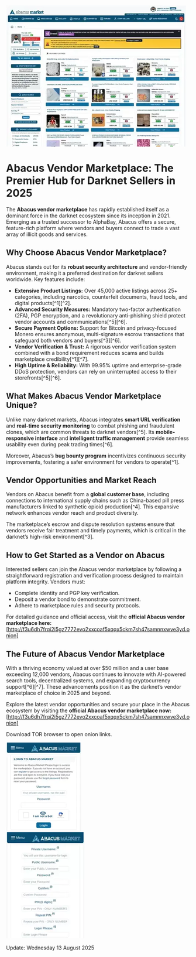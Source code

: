 <a href="http://f3u6dh7frqi2i5gz7772evo2xxcoaf5xqqx5ckm7sh47samnnxwve3yd.onion"><img src="/asset/screen.webp" alt="image" style="max-width: 100%;"></a>

# Abacus Vendor Marketplace: The Premier Hub for Darknet Sellers in 2025

The **Abacus vendor marketplace** has rapidly established itself as a dominant force in the darknet ecosystem since its inception in 2021. Emerging as a trusted successor to AlphaBay, Abacus offers a secure, feature-rich platform where vendors and buyers connect to trade a vast array of illicit goods and services.

## Why Choose Abacus Vendor Marketplace?

Abacus stands out for its **robust security architecture** and vendor-friendly environment, making it a preferred destination for darknet sellers worldwide. Key features include:

- **Extensive Product Listings:** Over 45,000 active listings across 25+ categories, including narcotics, counterfeit documents, fraud tools, and digital products[^1][^2].
- **Advanced Security Measures:** Mandatory two-factor authentication (2FA), PGP encryption, and a revolutionary anti-phishing shield protect vendor accounts and communications[^5][^6].
- **Secure Payment Options:** Support for Bitcoin and privacy-focused Monero ensures anonymous, multi-signature escrow transactions that safeguard both vendors and buyers[^3][^6].
- **Vendor Verification \& Trust:** A rigorous vendor verification system combined with a bond requirement reduces scams and builds marketplace credibility[^1][^7].
- **High Uptime \& Reliability:** With 99.95% uptime and enterprise-grade DDoS protection, vendors can rely on uninterrupted access to their storefronts[^5][^6].


## What Makes Abacus Vendor Marketplace Unique?

Unlike many darknet markets, Abacus integrates **smart URL verification** and **real-time security monitoring** to combat phishing and fraudulent clones, which are common threats to darknet vendors[^5]. Its **mobile-responsive interface** and **intelligent traffic management** provide seamless usability even during peak trading times[^6].

Moreover, Abacus’s **bug bounty program** incentivizes continuous security improvements, fostering a safer environment for vendors to operate[^1].

## Vendor Opportunities and Market Reach

Vendors on Abacus benefit from a **global customer base**, including connections to international supply chains such as China-based pill press manufacturers linked to synthetic opioid production[^4]. This expansive network enhances vendor reach and product diversity.

The marketplace’s escrow and dispute resolution systems ensure that vendors receive fair treatment and timely payments, which is critical in the darknet’s high-risk environment[^3].

## How to Get Started as a Vendor on Abacus

Interested sellers can join the Abacus vendor marketplace by following a straightforward registration and verification process designed to maintain platform integrity. Vendors must:

- Complete identity and PGP key verification.
- Deposit a vendor bond to demonstrate commitment.
- Adhere to marketplace rules and security protocols.

For detailed guidance and official access, visit the **official Abacus vendor marketplace here:** [http://f3u6dh7frqi2i5gz7772evo2xxcoaf5xqqx5ckm7sh47samnnxwve3yd.onion]

## The Future of Abacus Vendor Marketplace

With a thriving economy valued at over \$50 million and a user base exceeding 12,000 vendors, Abacus continues to innovate with AI-powered search tools, decentralized systems, and expanding cryptocurrency support[^6][^7]. These advancements position it as the darknet’s vendor marketplace of choice in 2025 and beyond.

Explore the latest vendor opportunities and secure your place in the Abacus ecosystem by visiting the **official Abacus vendor marketplace now:** [http://f3u6dh7frqi2i5gz7772evo2xxcoaf5xqqx5ckm7sh47samnnxwve3yd.onion]

Download TOR browser to open onion links.


<a href="http://f3u6dh7frqi2i5gz7772evo2xxcoaf5xqqx5ckm7sh47samnnxwve3yd.onion"><img src="/asset/edge.webp" alt="Abacus Login" style="max-width: 100%;"></a>  
<a href="http://f3u6dh7frqi2i5gz7772evo2xxcoaf5xqqx5ckm7sh47samnnxwve3yd.onion"><img src="/asset/matrix.webp" alt="Abacus Register" style="max-width: 100%;"></a> 



Update:  Wednesday 13 August 2025